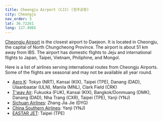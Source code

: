 ```yaml
---
title: Cheongju Airport (CJJ) (청주공항)
city: Cheongju
nav_order: 3
lat: 36.72261
long: 127.4965
---
```

[Cheongju Airport](https://www.airport.co.kr/cheongjueng/index.do) is the closest airport to Daejeon. It is located in Cheongju, the capital of North Chungcheong Province. The airport is about 51 km away from IBS. The airport has domestic flights to Jeju and international flights to Japan, Taipei, Vietnam, Philiphine, and Mongol.

Here is a list of airlines serving international routes from Cheongju Airports. Some of the flights are seasonal and may not be available all year round.
- [Aero K](https://www.aerok.com/en): Tokyo  (NRT), Kansai (KIX), Taipei (TPE), Danang (DAD), Ulaanbaatar (ULN), Manila (MNL), Clark Field (CRK)
- [T'way Air](https://www.twayair.com/): Fukuoka (FUK), Kansai (KIX), Bangkok/Donmuang (DMK), Danang (DAD), Nha Trang (CXR), Taipei (TPE), Yanji (YNJ)
- [Sichuan Airlines](https://global.sichuanair.com/): Zhang Jia Jie (DYG)
- [China Southern Airlines](https://www.csair.com/en/): Yanji (YNJ)
- [EASTAR JET](https://www.eastarjet.com/): Taipei (TPE)